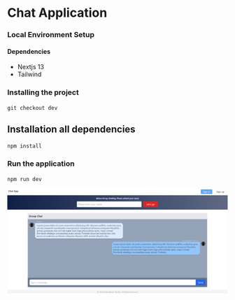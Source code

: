 # Chat Application

### Local Environment Setup

#### Dependencies

- Nextjs 13   
- Tailwind 


### Installing the project

```
git checkout dev
```

## Installation all dependencies
```
npm install
```

### Run the application
```
npm run dev
```

![Alt text](public\demo-picture.png)